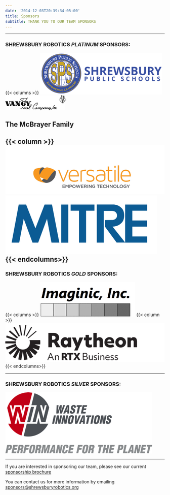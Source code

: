 ```yaml
---
date: '2014-12-03T20:39:34-05:00'
title: Sponsors
subtitle: THANK YOU TO OUR TEAM SPONSORS
---
```


---

### SHREWSBURY ROBOTICS *PLATINUM* SPONSORS:
{{< columns >}}
[![Shrewsbury High School](shrewsbury-public-schools.png)](https://schools.shrewsburyma.gov/high)
[![Vangytool](Vangytool.png)](http://www.vangytool.com/)
## The McBrayer Family
{{< column >}}
[![Versatile Communications logo](Versatile.jpg)](https://www.weareversatile.com/)
[![MITRE](MITRE-logo_Blue.svg)](https://www.mitre.org)
{{< endcolumns>}}
---

### SHREWSBURY ROBOTICS *GOLD* SPONSORS:

{{< columns >}}
[![Imaginic, Inc](Imaginic.gif)](http://www.imaginic.com/)
{{< column >}}
[![Raytheon](raytheon.svg)](https://www.rtx.com/)
{{< endcolumns>}}


---

### SHREWSBURY ROBOTICS *SILVER* SPONSORS:

[![Win Waste](Win-Waste-Innovations.png)](https://www.win-waste.com/)

---

If you are interested in sponsoring our team, please see our current [sponsorship brochure](Sponsorship-Brochure2022.pdf)

You can contact us for more information by emailing [sponsors@shrewsburyrobotics.org](mailto:sponsors@shrewsburyrobotics.org)

